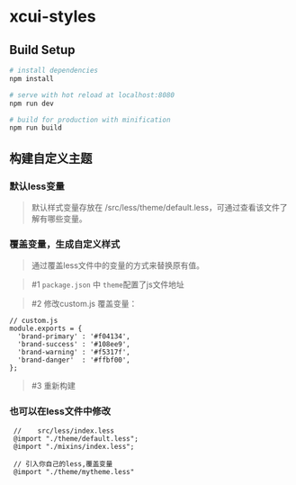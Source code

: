 # xcui-styles

## Build Setup

``` bash
# install dependencies
npm install

# serve with hot reload at localhost:8080
npm run dev

# build for production with minification
npm run build
```
## 构建自定义主题

### 默认less变量
> 默认样式变量存放在 /src/less/theme/default.less，可通过查看该文件了解有哪些变量。

### 覆盖变量，生成自定义样式

> 通过覆盖less文件中的变量的方式来替换原有值。


> \#1  `package.json` 中 `theme`配置了js文件地址


> \#2  修改custom.js 覆盖变量：

```
// custom.js
module.exports = {
  'brand-primary' : '#f04134',
  'brand-success' : '#108ee9',
  'brand-warning' : '#f5317f',
  'brand-danger'  : '#ffbf00',
};

```

> \#3  重新构建


### 也可以在less文件中修改

```
 //    src/less/index.less
 @import "./theme/default.less";
 @import "./mixins/index.less";
  
 // 引入你自己的less,覆盖变量
 @import "./theme/mytheme.less"
```
